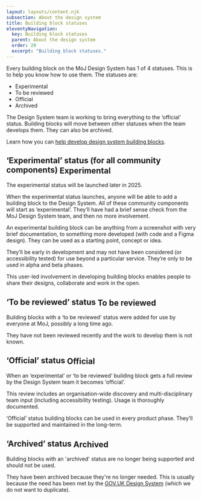 ```yaml
---
layout: layouts/content.njk
subsection: About the design system
title: Building block statuses
eleventyNavigation:
  key: Building block statuses
  parent: About the design system
  order: 20
  excerpt: "Building block statuses."
---
```


Every building block on the MoJ Design System has 1 of 4 statuses. This is to help you know how to use them. The statuses are:

- Experimental
- To be reviewed
- Official
- Archived

The Design System team is working to bring everything to the ‘official’ status. Building blocks will move between other statuses when the team develops them. They can also be archived.

Learn how you can [help develop design system building blocks](/get-involved/suggest-a-change/).

## ‘Experimental’ status (for all community components) <span class="govuk-tag govuk-tag--blue" style="vertical-align:middle;" aria-hidden="true">Experimental</span>

<div class="govuk-inset-text">
  The experimental status will be launched later in 2025.
</div>

When the experimental status launches, anyone will be able to add a building block to the Design System. All of these community components will start as ‘experimental’. They’ll have had a brief sense check from the MoJ Design System team, and then no more involvement.

An experimental building block can be anything from a screenshot with very brief documentation, to something more developed (with code and a Figma design). They can be used as a starting point, concept or idea.

They’ll be early in development and may not have been considered (or accessibility tested) for use beyond a particular service. They’re only to be used in alpha and beta phases.

This user-led involvement in developing building blocks enables people to share their designs, collaborate and work in the open.

## ‘To be reviewed’ status <span class="govuk-tag govuk-tag--red"  style="vertical-align:middle;" aria-hidden="true">To be reviewed</span>

Building blocks with a ‘to be reviewed’ status were added for use by everyone at MoJ, possibly a long time ago.

They have not been reviewed recently and the work to develop them is not known.

## ‘Official’ status <span class="govuk-tag govuk-tag--green"  style="vertical-align:middle;" aria-hidden="true">Official</span>

When an ‘experimental’ or ‘to be reviewed’ building block gets a full review by the Design System team it becomes ‘official’.

This review includes an organisation-wide discovery and multi-disciplinary team input (including accessibility testing). Usage is thoroughly documented.

‘Official’ status building blocks can be used in every product phase. They’ll be supported and maintained in the long-term.

## ‘Archived’ status <span class="govuk-tag govuk-tag--grey"  style="vertical-align:middle;" aria-hidden="true">Archived</span>

Building blocks with an 'archived' status are no longer being supported and should not be used.

They have been archived because they're no longer needed. This is usually because the need has been met by the [GOV.UK Design System](https://design-system.service.gov.uk/) (which we do not want to duplicate).
